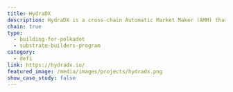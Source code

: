 ```yaml
---
title: HydraDX
description: HydraDX is a cross-chain Automatic Market Maker (AMM) that  uses its own algorithm named CFMM. The HydraDX team has won Hackusama.
chain: true
type:
  - building-for-polkadot
  - substrate-builders-program
category:
  - defi
link: https://hydradx.io/
featured_image: /media/images/projects/hydradx.png
show_case_study: false
---
```


